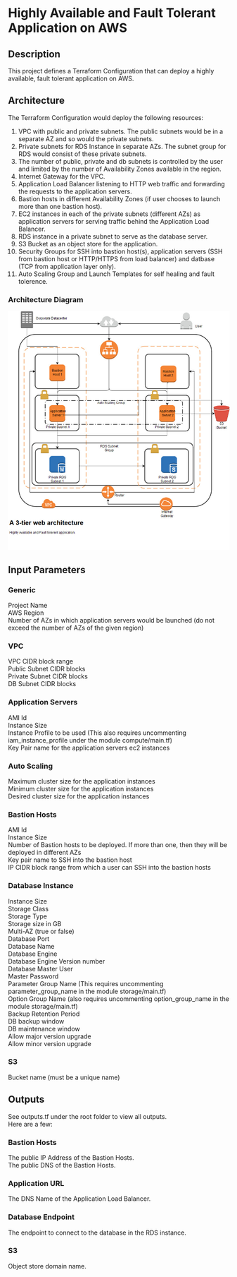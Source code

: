 # Highly Available and Fault Tolerant Application on AWS

## Description
This project defines a Terraform Configuration that can deploy a highly available, fault tolerant application on AWS.

## Architecture
The Terraform Configuration would deploy the following resources:  
1. VPC with public and private subnets. The public subnets would be in a separate AZ and so would the private subnets.
1. Private subnets for RDS Instance in separate AZs. The subnet group for RDS would consist of these private subnets.
1. The number of public, private and db subnets is controlled by the user and limited by the number of Availability Zones available in the region.
1. Internet Gateway for the VPC.
1. Application Load Balancer listening to HTTP web traffic and forwarding the requests to the application servers.
1. Bastion hosts in different Availability Zones (if user chooses to launch more than one bastion host).
1. EC2 instances in each of the private subnets (different AZs) as application servers for serving traffic behind the Application Load Balancer.
1. RDS instance in a private subnet to serve as the database server.
1. S3 Bucket as an object store for the application.
1. Security Groups for SSH into bastion host(s), application servers (SSH from bastion host or HTTP/HTTPS from load balancer) and datbase (TCP from application layer only).
1. Auto Scaling Group and Launch Templates for self healing and fault tolerence.

### Architecture Diagram
![Highly-Avaailable and Fault-Tolerant web application](assets/HA-FT-Application.jpg?sanitize=true)
## Input Parameters

### Generic
Project Name  
AWS Region  
Number of AZs in which application servers would be launched (do not exceed the number of AZs of the given region)

### VPC
VPC CIDR block range  
Public Subnet CIDR blocks  
Private Subnet CIDR blocks  
DB Subnet CIDR blocks  


### Application Servers
AMI Id  
Instance Size  
Instance Profile to be used (This also requires uncommenting iam_instance_profile under the module compute/main.tf)  
Key Pair name for the application servers ec2 instances  

### Auto Scaling
Maximum cluster size for the application instances  
Minimum cluster size for the application instances  
Desired cluster size for the application instances  

### Bastion Hosts
AMI Id  
Instance Size  
Number of Bastion hosts to be deployed. If more than one, then they will be deployed in different AZs  
Key pair name to SSH into the bastion host  
IP CIDR block range from which a user can SSH into the bastion hosts  

### Database Instance
Instance Size  
Storage Class  
Storage Type  
Storage size in GB  
Multi-AZ (true or false)  
Database Port  
Database Name  
Database Engine  
Database Engine Version number  
Database Master User  
Master Password  
Parameter Group Name (This requires uncommenting parameter_group_name in the module storage/main.tf)  
Option Group Name (also requires uncommenting option_group_name in the module storage/main.tf)  
Backup Retention Period  
DB backup window  
DB maintenance window  
Allow major version upgrade  
Allow minor version upgrade  

### S3
Bucket name (must be a unique name)  

## Outputs
See outputs.tf under the root folder to view all outputs.  
Here are a few:  

### Bastion Hosts
The public IP Address of the Bastion Hosts.  
The public DNS of the Bastion Hosts.  

### Application URL
The DNS Name of the Application Load Balancer.  

### Database Endpoint
The endpoint to connect to the database in the RDS instance.  

### S3
Object store domain name.  